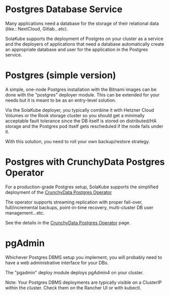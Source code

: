 # Postgres Database Service

Many applications need a database for the storage of their relational data (like.: NextCloud, Gitlab...etc).

SolaKube supports the deployment of Postgres on your cluster as a service and the deployers of applications that need a database automatically create an appropriate database and user for the application in the Postgres service.  

# Postgres (simple version)

A simple, one-node Postgres installation with the Bitnami images can be done with the "postgres" deployer module. This can be extended for your needs but it is meant to be as an entry-level solution.

Via the SolaKube deployer, you typically combine it with Hetzner Cloud Volumes or the Rook storage cluster so you should get a minimally acceptable fault tolerance since the DB itself is stored on distributed/HA storage and the Postgres pod itself gets rescheduled if the node fails under it.

With this solution, you need to roll your own backup/restore strategy.


# Postgres with CrunchyData Postgres Operator

For a production-grade Postgres setup, SolaKube supports the simplified deployment of the [CrunchyData Postgres Operator](https://github.com/CrunchyData/postgres-operator) 

The operator supports streaming replication with proper fail-over, full/incremental backups, point-in-time recovery, multi-cluster DB user management...etc.

See the details in the [CrunchyData Postgres Operator](postgres-crunchy.md) page. 


# pgAdmin

Whichever Postgres DBMS setup you implement, you will probably need to have a web administrative interface for your DBs. 

The "pgadmin" deploy module deploys pgAdmin4 on your cluster.

Note: Your Postgres DBMS deployments are typically visible on a ClusterIP within the cluster. Check them on the Rancher UI or with kubectl.